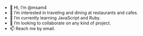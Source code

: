 - 👋 Hi, I’m @msam4
- 👀 I’m interested in traveling and dining at restaurants and cafes.
- 🌱 I’m currently learning JavaScript and Ruby.
- 💞️ I’m looking to collaborate on any kind of project.
- 📫 Reach me by email.

<!---
msam4/msam4 is a ✨ special ✨ repository because its `README.md` (this file) appears on your GitHub profile.
You can click the Preview link to take a look at your changes.
--->
